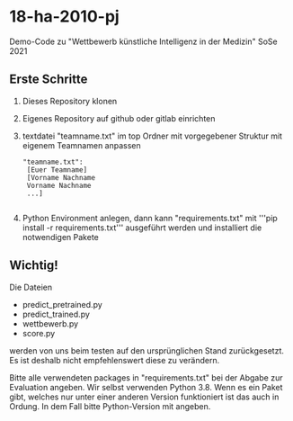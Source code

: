 # 18-ha-2010-pj
Demo-Code zu "Wettbewerb künstliche Intelligenz in der Medizin" SoSe 2021

## Erste Schritte

1. Dieses Repository klonen
2. Eigenes Repository auf github oder gitlab einrichten
3. textdatei "teamname.txt" im top Ordner mit vorgegebener Struktur mit eigenem Teamnamen anpassen
    <pre><code>"teamname.txt":
    [Euer Teamname]
    [Vorname Nachname
    Vorname Nachname
    ...]
    </code></pre>

4. Python Environment anlegen, dann kann "requirements.txt" mit '''pip install -r requirements.txt''' ausgeführt werden und installiert die notwendigen Pakete 

## Wichtig!

Die Dateien 
- predict_pretrained.py
- predict_trained.py
- wettbewerb.py
- score.py

werden von uns beim testen auf den ursprünglichen Stand zurückgesetzt. Es ist deshalb nicht empfehlenswert diese zu verändern.

Bitte alle verwendeten packages in "requirements.txt" bei der Abgabe zur Evaluation angeben. Wir selbst verwenden Python 3.8. Wenn es ein Paket gibt, welches nur unter einer anderen Version funktioniert ist das auch in Ordung. In dem Fall bitte Python-Version mit angeben.
